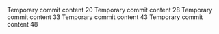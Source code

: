 Temporary commit content 20
Temporary commit content 28
Temporary commit content 33
Temporary commit content 43
Temporary commit content 48
